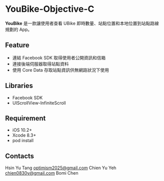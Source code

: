 # YouBike-Objective-C
**YouBike** 是一款讓使用者查看 UBike 即時數量、站點位置和本地位置到站點路線規劃的 App。
## Feature
* 連結 Facebook SDK 取得使用者公開資訊和信箱
* 連接後端伺服器取得站點資料
* 使用 Core Data 存取站點資訊供無網路狀況下使用

## Libraries
* Facebook SDK
* UIScrollView-InfiniteScroll

## Requirement
* iOS 10.2+
* Xcode 8.3+
* pod install
## Contacts
Hsin Yu Tang
<optimism2025@gmail.com>
Chien Yu Yeh
<chien0830y@gmail.com>
Bomi Chen
